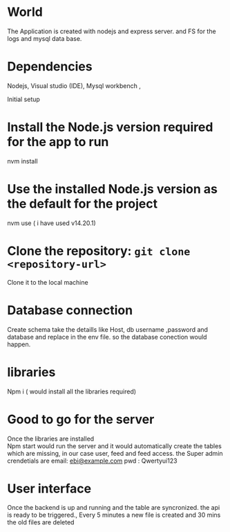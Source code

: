 # World

The Application is created with nodejs and express server. and FS for the logs and mysql data base. 

# Dependencies
Nodejs,
Visual studio (IDE),
Mysql workbench ,


Initial setup

# Install the Node.js version required for the app to run
nvm install

# Use the installed Node.js version as the default for the project
nvm use ( i have used v14.20.1)

# Clone the repository: `git clone <repository-url>`
Clone it to the local machine

# Database connection
Create schema take the detaills like Host, db username ,password and database and replace in the env file. so the database conection would happen.

# libraries
Npm i ( would install all the libraries required)

# Good to go for the server
Once the libraries are installed  
Npm start would run the server and it would automatically create the tables which are missing, in our case user, feed and feed access.
the Super admin crendetials are 
email: ebi@example.com
pwd : Qwertyui123

# User interface
Once the backend is up and running and the table are syncronized. the api is ready to be triggered.,
Every 5 minutes a new file is created and 30 mins the old files are deleted
